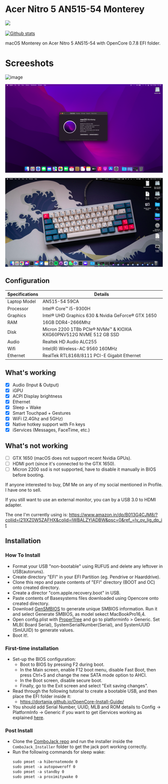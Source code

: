 # Acer Nitro 5 AN515-54 Monterey
 
![](https://visitor-badge.glitch.me/badge?page_id=itsmeshibintmz.Acer-Nitro-5-AN515-54-Monterey) 

<!--
Download Stats
-->

[![Github stats](https://img.shields.io/github/downloads/itsmeshibintmz/Acer-Nitro-5-AN515-54-Monterey/total.svg?style=for-the-badge&color=red)](https://somsubhra.github.io/github-release-stats/?username=itsmeshibintmz&repository=Acer-Nitro-5-AN515-54-Monterey)
 
macOS Monterey on Acer Nitro 5 AN515-54 with OpenCore 0.7.8 EFI folder.

 # Screeshots
 
![image](https://github.com/itsmeshibintmz/Acer-Nitro-5-AN515-54-Monterey/assets/52344717/c91a7187-5a8d-4803-a0d8-2b0492dd9fc9)

<a href="https://github.com/itsmeshibintmz/Acer-Nitro-5-AN515-54-Monterey/blob/main/Screenshots/Screen%20Shot%202021-12-13%20at%201.41.37%20AM.png
"> <img src="Screenshots/Screen Shot 2021-12-13 at 1.41.37 AM.png" alt="dark mode"></a>

<a href="https://github.com/itsmeshibintmz/Acer-Nitro-5-AN515-54-Monterey/blob/main/Screenshots/Screen%20Shot%202021-12-13%20at%204.12.37%20AM.png
"> <img src="Screenshots/Screen Shot 2021-12-13 at 4.12.37 AM.png" alt="dark mode"></a>

## Configuration

| Specifications      | Details                                            |
| ------------------- | -------------------------------------------------- |
| Laptop Model        | AN515-54 59CA                                      |
| Processor           | Intel® Core™ i5-9300H                              |
| Graphics            | Intel® UHD Graphics 630 & Nvidia GeForce® GTX 1650 |
| RAM                 | 16GB DDR4-2666Mhz                                  |
| Disk                | Micron 2200 1TBb PCIe® NVMe™ & KIOXIA KXG60PNV512G NVME 512 GB SSD      |
| Audio               | Realtek HD Audio ALC255                            |
| Wifi                | Intel(R) Wireless-AC 9560 160MHz                   |
| Ethernet            | RealTek RTL8168/8111 PCI-E Gigabit Ethernet        |

## What's working

- [x] Audio (Input & Output)
- [x] iGPU
- [x] ACPI Display brightness
- [x] Ethernet
- [x] Sleep + Wake
- [x] Smart Touchpad + Gestures
- [x] WiFi (2.4Ghz and 5GHz)
- [x] Native hotkey support with Fn keys
- [x] iServices (Messages, FaceTime, etc.)

## What's not working

- [ ] GTX 1650 (macOS does not support recent Nvidia GPUs).
- [ ] HDMI port (since it's connected to the GTX 1650).
- [ ] Micron 2200 ssd is not supported, have to disable it manually in BIOS before booting.

If anyone interested to buy, DM Me on any of my social mentioned in Profile. I have one to sell.

If you still want to use an external monitor, you can by a USB 3.0 to HDMI adapter.

The one I'm currently using is: https://www.amazon.in/dp/B013G4CJM8/?coliid=I21IXZ0W5ZAFHX&colid=IWBALZYIADBW&psc=0&ref_=lv_ov_lig_dp_it

## Installation

### How To Install

- Format your USB "non-bootable" using RUFUS and delete any leftover in USB(autoruns).
- Create directory "EFI" in your EFI Partition (eg. Pendrive or Haarddrive).
- Clone this repo and paste contents of "EFI" directory (BOOT and OC) onto created directory.
- Create a director "com.apple.recovery.boot" in USB.
- Paste contents of Basesystems files downloaded using Opencore onto created directory.
- Download [GenSMBIOS](https://github.com/corpnewt/GenSMBIOS) to generate unique SMBIOS information. Run it and select Generate SMBIOS, as model sekect MacBookPro16,4.
- Open config.plist with [ProperTree](https://github.com/corpnewt/ProperTree) and go to platforminfo > Generic. Set MLB( Board Serial), SystemSerialNumber(Serial), and SystemUUID (SmUUID) to generate values.
- Boot it!.

### First-time installation

- Set-up the BIOS configuration:
  - Boot to BIOS by pressing F2 during boot.
  - In the Main screen, enable F12 boot menu, disable Fast Boot, then press Ctrl+S and change the new SATA mode option to AHCI.
  - In the Boot screen, disable secure boot.
  - Finally, go to the Exit screen and select "Exit saving changes".
- Read through the following tutorial to create a bootable USB, and then place the EFI folder inside it:
   - https://dortania.github.io/OpenCore-Install-Guide/
- You should add Serial Number, UUID, MLB and ROM details to Config -> PlatformInfo -> Generic if you want to get iServices working as explained [here](https://dortania.github.io/OpenCore-Post-Install/universal/iservices.html).

### Post Install

- Clone the [ComboJack repo](https://github.com/hackintosh-stuff/ComboJack) and run the installer inside the `ComboJack_Installer` folder to get the jack port working correctly.
- Run the following commands for sleep wake:
  ```
  sudo pmset -a hibernatemode 0
  sudo pmset -a autopoweroff 0
  sudo pmset -a standby 0
  sudo pmset -a proximitywake 0
  ```
